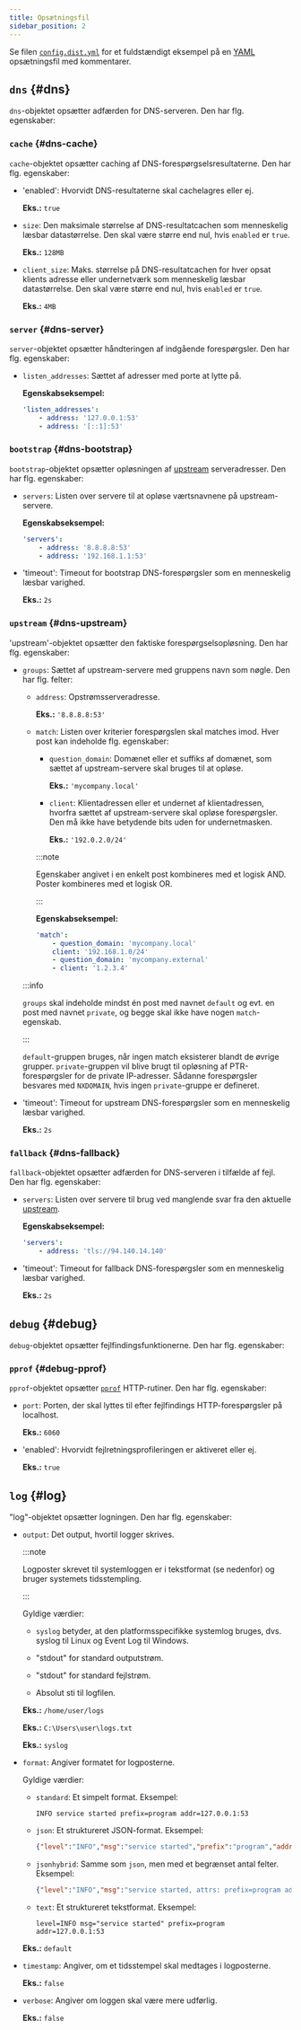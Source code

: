 ```yaml
---
title: Opsætningsfil
sidebar_position: 2
---
```


<!-- markdownlint-configure-file {"ul-indent":{"indent":4,"start_indent":2,"start_indented":true}} -->

Se filen [`config.dist.yml`][dist] for et fuldstændigt eksempel på en [YAML][yaml] opsætningsfil med kommentarer.

<!--
    TODO(a.garipov): Find ways to add IDs to individual list items.
-->

[dist]: https://github.com/AdguardTeam/AdGuardDNSClient/blob/master/config.dist.yaml
[yaml]: https://yaml.org/

## `dns` {#dns}

`dns`-objektet opsætter adfærden for DNS-serveren. Den har flg. egenskaber:

### `cache` {#dns-cache}

`cache`-objektet opsætter caching af DNS-forespørgselsresultaterne. Den har flg. egenskaber:

- 'enabled': Hvorvidt DNS-resultaterne skal cachelagres eller ej.

  **Eks.:** `true`

- `size`: Den maksimale størrelse af DNS-resultatcachen som menneskelig læsbar datastørrelse. Den skal være større end nul, hvis `enabled` er `true`.

  **Eks.:** `128MB`

- `client_size`: Maks. størrelse på DNS-resultatcachen for hver opsat klients adresse eller undernetværk som menneskelig læsbar datastørrelse. Den skal være større end nul, hvis `enabled` er `true`.

  **Eks.:** `4MB`

### `server` {#dns-server}

`server`-objektet opsætter håndteringen af indgående forespørgsler. Den har flg. egenskaber:

- `listen_addresses`: Sættet af adresser med porte at lytte på.

  **Egenskabseksempel:**

  ```yaml
  'listen_addresses':
      - address: '127.0.0.1:53'
      - address: '[::1]:53'
  ```

### `bootstrap` {#dns-bootstrap}

`bootstrap`-objektet opsætter opløsningen af [upstream](#dns-upstream) serveradresser. Den har flg. egenskaber:

- `servers`: Listen over servere til at opløse værtsnavnene på upstream-servere.

  **Egenskabseksempel:**

  ```yaml
  'servers':
      - address: '8.8.8.8:53'
      - address: '192.168.1.1:53'
  ```

- 'timeout': Timeout for bootstrap DNS-forespørgsler som en menneskelig læsbar varighed.

  **Eks.:** `2s`

### `upstream` {#dns-upstream}

'upstream'-objektet opsætter den faktiske forespørgselsopløsning. Den har flg. egenskaber:

- `groups`: Sættet af upstream-servere med gruppens navn som nøgle. Den har flg. felter:

  - `address`: Opstrømsserveradresse.

    **Eks.:** `'8.8.8.8:53'`

  - `match`: Listen over kriterier forespørgslen skal matches imod. Hver post kan indeholde flg. egenskaber:

    - `question_domain`: Domænet eller et suffiks af domænet, som sættet af upstream-servere skal bruges til at opløse.

      **Eks.:** `'mycompany.local'`

    - `client`: Klientadressen eller et undernet af klientadressen, hvorfra sættet af upstream-servere skal opløse forespørgsler. Den må ikke have betydende bits uden for undernetmasken.

      **Eks.:** `'192.0.2.0/24'`

    :::note

    Egenskaber angivet i en enkelt post kombineres med et logisk AND. Poster kombineres med et logisk OR.

    :::

    **Egenskabseksempel:**

    ```yaml
    'match':
        - question_domain: 'mycompany.local'
        client: '192.168.1.0/24'
        - question_domain: 'mycompany.external'
        - client: '1.2.3.4'
    ```

  :::info

  `groups` skal indeholde mindst én post med navnet `default` og evt. en post med navnet `private`, og begge skal ikke have nogen `match`-egenskab.

  :::

  `default`-gruppen bruges, når ingen match eksisterer blandt de øvrige grupper. `private`-gruppen vil blive brugt til opløsning af PTR-forespørgsler for de private IP-adresser. Sådanne forespørgsler besvares med `NXDOMAIN`, hvis ingen `private`-gruppe er defineret.

- 'timeout': Timeout for upstream DNS-forespørgsler som en menneskelig læsbar varighed.

  **Eks.:** `2s`

### `fallback` {#dns-fallback}

`fallback`-objektet opsætter adfærden for DNS-serveren i tilfælde af fejl. Den har flg. egenskaber:

- `servers`: Listen over servere til brug ved manglende svar fra den aktuelle [upstream](#dns-upstream).

  **Egenskabseksempel:**

  ```yaml
  'servers':
      - address: 'tls://94.140.14.140'
  ```

- 'timeout': Timeout for fallback DNS-forespørgsler som en menneskelig læsbar varighed.

  **Eks.:** `2s`

## `debug` {#debug}

`debug`-objektet opsætter fejlfindingsfunktionerne. Den har flg. egenskaber:

### `pprof` {#debug-pprof}

`pprof`-objektet opsætter [`pprof`][pkg-pprof] HTTP-rutiner. Den har flg. egenskaber:

- `port`: Porten, der skal lyttes til efter fejlfindings HTTP-forespørgsler på localhost.

  **Eks.:** `6060`

- 'enabled': Hvorvidt fejlretningsprofileringen er aktiveret eller ej.

  **Eks.:** `true`

[pkg-pprof]: https://golang.org/pkg/net/http/pprof

## `log` {#log}

"log"-objektet opsætter logningen. Den har flg. egenskaber:

- `output`: Det output, hvortil logger skrives.

  :::note

  Logposter skrevet til systemloggen er i tekstformat (se nedenfor) og bruger systemets tidsstempling.

  :::

  Gyldige værdier:

  - `syslog` betyder, at den platformsspecifikke systemlog bruges, dvs. syslog til Linux og Event Log til Windows.

  - "stdout" for standard outputstrøm.

  - "stdout" for standard fejlstrøm.

  - Absolut sti til logfilen.

  **Eks.:** `/home/user/logs`

  **Eks.:** `C:\Users\user\logs.txt`

  **Eks.:** `syslog`

- `format`: Angiver formatet for logposterne.

  Gyldige værdier:

  - `standard`: Et simpelt format. Eksempel:

    ```none
    INFO service started prefix=program addr=127.0.0.1:53
    ```

  - `json`: Et struktureret JSON-format. Eksempel:

    ```json
    {"level":"INFO","msg":"service started","prefix":"program","addr":"127.0.0.1:53"}
    ```

  - `jsonhybrid`: Samme som `json`, men med et begrænset antal felter. Eksempel:

    ```json
    {"level":"INFO","msg":"service started, attrs: prefix=program addr=127.0.0.1:53"}
    ```

  - `text`: Et struktureret tekstformat. Eksempel:

    ```none
    level=INFO msg="service started" prefix=program addr=127.0.0.1:53
    ```

  **Eks.:** `default`

- `timestamp`: Angiver, om et tidsstempel skal medtages i logposterne.

  **Eks.:** `false`

- `verbose`: Angiver om loggen skal være mere udførlig.

  **Eks.:** `false`
